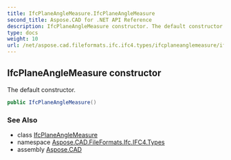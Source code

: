 ```yaml
---
title: IfcPlaneAngleMeasure.IfcPlaneAngleMeasure
second_title: Aspose.CAD for .NET API Reference
description: IfcPlaneAngleMeasure constructor. The default constructor
type: docs
weight: 10
url: /net/aspose.cad.fileformats.ifc.ifc4.types/ifcplaneanglemeasure/ifcplaneanglemeasure/
---
```

## IfcPlaneAngleMeasure constructor

The default constructor.

```csharp
public IfcPlaneAngleMeasure()
```

### See Also

* class [IfcPlaneAngleMeasure](../)
* namespace [Aspose.CAD.FileFormats.Ifc.IFC4.Types](../../ifcplaneanglemeasure/)
* assembly [Aspose.CAD](../../../)


